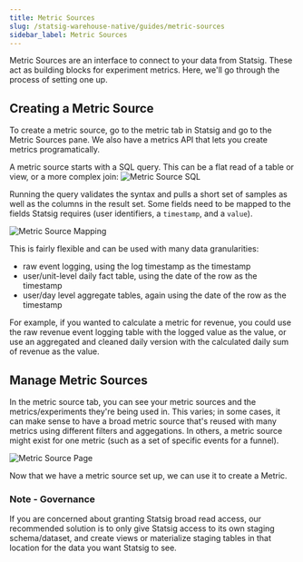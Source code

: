 ```yaml
---
title: Metric Sources
slug: /statsig-warehouse-native/guides/metric-sources
sidebar_label: Metric Sources
---
```


Metric Sources are an interface to connect to your data from Statsig. These act as building blocks for experiment metrics. Here, we'll go through the process of setting one up.

## Creating a Metric Source

To create a metric source, go to the metric tab in Statsig and go to the Metric Sources pane. We also have a metrics API that lets you create metrics programatically.

A metric source starts with a SQL query. This can be a flat read of a table or view, or a more complex join:
![Metric Source SQL](https://user-images.githubusercontent.com/102695539/264088009-f466deb1-cc48-4672-8ff9-76f593637d7e.png)

Running the query validates the syntax and pulls a short set of samples as well as the columns in the result set. Some fields need to be mapped to the fields
Statsig requires (user identifiers, a `timestamp`, and a `value`).

![Metric Source Mapping](https://user-images.githubusercontent.com/102695539/264088003-9938e02b-c1fb-4a37-a503-e7e49157509a.png)

This is fairly flexible and can be used with many data granularities:

- raw event logging, using the log timestamp as the timestamp
- user/unit-level daily fact table, using the date of the row as the timestamp
- user/day level aggregate tables, again using the date of the row as the timestamp

For example, if you wanted to calculate a metric for revenue, you could use the raw revenue event
logging table with the logged value as the value, or use an aggregated and cleaned daily version
with the calculated daily sum of revenue as the value.

## Manage Metric Sources

In the metric source tab, you can see your metric sources and the metrics/experiments they're being used in. This varies; in some cases, it can make sense to have a broad metric source that's reused with many metrics using different filters and aggegations. In others, a metric source might exist for one metric (such as a set of specific events for a funnel).

![Metric Source Page](https://user-images.githubusercontent.com/102695539/264087800-18970974-b639-4d73-8977-e54de752ae0a.png)

Now that we have a metric source set up, we can use it to create a Metric.

### Note - Governance

If you are concerned about granting Statsig broad read access, our recommended solution is to only give Statsig access
to its own staging schema/dataset, and create views or materialize staging tables in that location for the data you want
Statsig to see.
